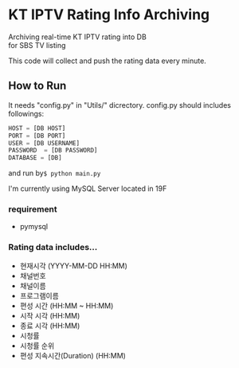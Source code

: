 # KT IPTV Rating Info Archiving  
Archiving real-time KT IPTV rating into DB  
for SBS TV listing  
  
This code will collect and push the rating data every minute.

## How to Run
It needs "config.py" in "Utils/" dicrectory. config.py should includes followings:
``` python
HOST = [DB HOST]
PORT = [DB PORT]
USER = [DB USERNAME]
PASSWORD  = [DB PASSWORD]
DATABASE = [DB]
```
and run by`$ python main.py`  

I'm currently using MySQL Server located in 19F  

### requirement
* pymysql

### Rating data includes...
* 현재시각 (YYYY-MM-DD HH:MM)
* 채널번호
* 채널이름
* 프로그램이름
* 편성 시간 (HH:MM ~ HH:MM)
* 시작 시각 (HH:MM)
* 종료 시각 (HH:MM)
* 시청률
* 시청률 순위
* 편성 지속시간(Duration) (HH:MM)